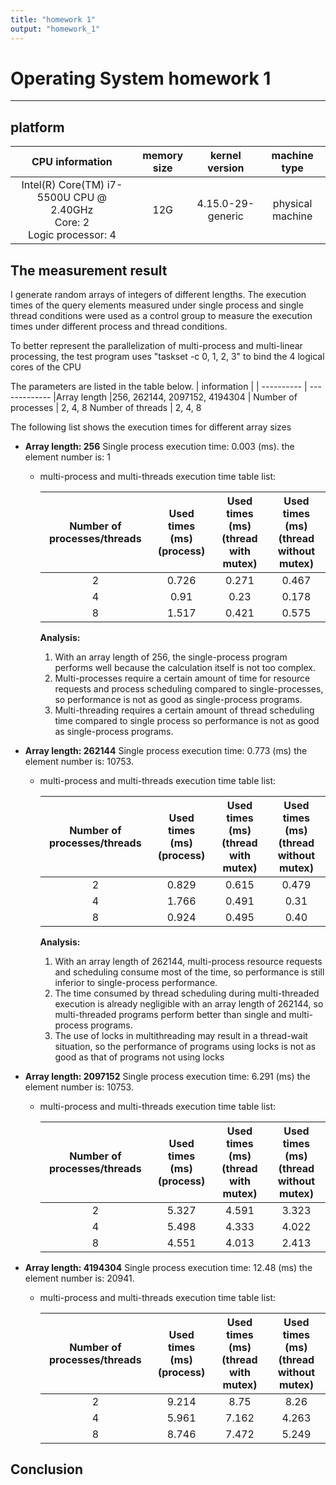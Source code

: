```yaml
---
title: "homework 1"
output: "homework_1"
---
```


# Operating System homework 1

-------

## platform

| CPU information | memory size | kernel version | machine type |
| :-----: | :----: | :----: | :----: |
| Intel(R) Core(TM) i7-5500U CPU @ 2.40GHz<br>Core: 2<br>Logic processor: 4   | 12G | 4.15.0-29-generic |physical machine |

## The measurement result

I generate random arrays of integers of different lengths. The execution times of the query elements measured under single process and single thread conditions were used as a control group to measure the execution times under different process and thread conditions. 

To better represent the parallelization of multi-process and multi-linear processing, the test program uses "taskset -c 0, 1, 2, 3" to bind the 4 logical cores of the CPU

The parameters are listed in the table below.
|   information   |            |
----------        | -------------
|Array length     |256, 262144, 2097152, 4194304 |
Number of processes | 2, 4,  8
Number of threads |   2, 4, 8

The following list shows the execution times for different array sizes

* **Array length: 256**
   Single process execution time: 0.003 (ms). the element number is: 1
  * multi-process and multi-threads execution time table list:

    Number of processes/threads | Used times (ms)<br> (process) | Used times (ms)<br> (thread with mutex) | Used times (ms)<br> (thread without mutex) |
    :---:|:---:| :---: | :---: |
    2  | 0.726 |0.271 |  0.467
    4  | 0.91 |0.23 | 0.178
    8  | 1.517 |0.421 | 0.575

    **Analysis:**
    1. With an array length of 256, the single-process program performs well because the calculation itself is not too complex.
    2. Multi-processes require a certain amount of time for resource requests and process scheduling compared to single-processes, so performance is not as good as single-process programs.
    3. Multi-threading requires a certain amount of thread scheduling time compared to single process so performance is not as good as single-process programs.
  

* **Array length: 262144**
    Single process execution time: 0.773 (ms) the element number is: 10753.
  * multi-process and multi-threads execution time table list:

    Number of processes/threads | Used times (ms)<br> (process) | Used times (ms)<br> (thread with mutex) | Used times (ms)<br> (thread without mutex) |
    :---:|:---:| :---: | :---: |
    2  | 0.829 | 0.615 | 0.479
    4  | 1.766 | 0.491 | 0.31
    8  | 0.924 | 0.495 | 0.40
  
    **Analysis:**
    1. With an array length of 262144, multi-process resource requests and scheduling consume most of the time, so performance is still inferior to single-process performance.
    2. The time consumed by thread scheduling during multi-threaded execution is already negligible with an array length of 262144, so multi-threaded programs perform better than single and multi-process programs.
    3. The use of locks in multithreading may result in a thread-wait situation, so the performance of programs using locks is not as good as that of programs not using locks

* **Array length: 2097152**
  Single process execution time: 6.291 (ms) the element number is: 10753.
  * multi-process and multi-threads execution time table list:

    Number of processes/threads | Used times (ms)<br> (process) | Used times (ms)<br> (thread with mutex) | Used times (ms)<br> (thread without mutex) |
    :---:|:---:| :---: | :---: |
    2  | 5.327 | 4.591 | 3.323
    4  | 5.498 | 4.333 | 4.022
    8  | 4.551 | 4.013 | 2.413

* **Array length: 4194304**
  Single process execution time: 12.48 (ms) the element number is: 20941.
  * multi-process and multi-threads execution time table list:

    Number of processes/threads | Used times (ms)<br> (process) | Used times (ms)<br> (thread with mutex) | Used times (ms)<br> (thread without mutex) |
    :---:|:---:| :---: | :---: |
    2  | 9.214 | 8.75 | 8.26
    4  | 5.961 | 7.162 | 4.263
    8  | 8.746 | 7.472 | 5.249




## Conclusion


